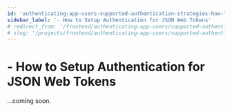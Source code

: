 ```yaml
---
id: 'authenticating-app-users-supported-authentication-strategies-how-to-setup-authentication-for-json-web-tokens'
sidebar_label: '- How to Setup Authentication for JSON Web Tokens'
# redirect_from: '/frontend/authenticating-app-users/supported-authentication-strategies/how-to-setup-authentication-for-json-web-tokens'
# slug: '/projects/frontend/authenticating-app-users/supported-authentication-strategies/how-to-setup-authentication-for-json-web-tokens'
---
```


# - How to Setup Authentication for JSON Web Tokens

...coming soon.
